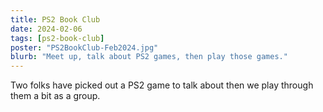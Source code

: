 ```yaml
---
title: PS2 Book Club
date: 2024-02-06
tags: [ps2-book-club]
poster: "PS2BookClub-Feb2024.jpg"
blurb: "Meet up, talk about PS2 games, then play those games."
---
```


Two folks have picked out a PS2 game to talk about then we play through them a bit as a group.